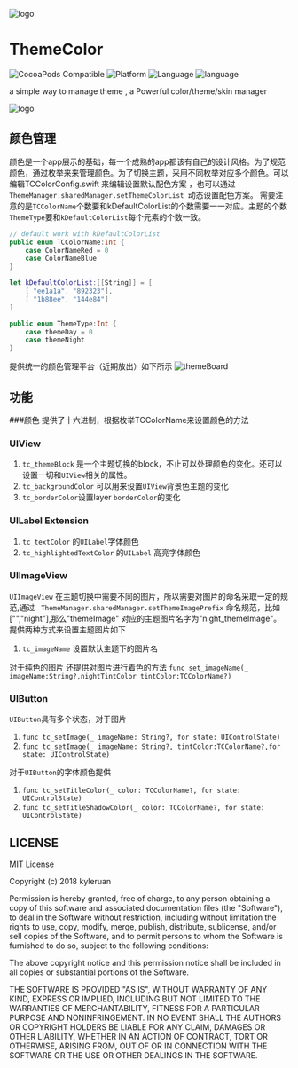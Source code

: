 ![logo](README_IMAGE/logo)
# ThemeColor
![CocoaPods Compatible](https://img.shields.io/cocoapods/v/ThemeColor.svg?style=flat)
![Platform](https://img.shields.io/cocoapods/p/ThemeColor.svg?style=flat)
![Language](https://img.shields.io/badge/language-swift-orange.svg)
![language](https://img.shields.io/cocoapods/l/ThemeColor.svg?style=flat)

a simple way to manage theme ,   a Powerful color/theme/skin manager

![logo](demo/demo.gif)

## 颜色管理
颜色是一个app展示的基础，每一个成熟的app都该有自己的设计风格。为了规范颜色，通过枚举来来管理颜色。为了切换主题，采用不同枚举对应多个颜色。可以编辑TCColorConfig.swift 来编辑设置默认配色方案 ，也可以通过`ThemeManager.sharedManager.setThemeColorList `动态设置配色方案。
需要注意的是`TCColorName`个数要和kDefaultColorList的个数需要一一对应。主题的个数`ThemeType`要和`kDefaultColorList`每个元素的个数一致。

```swift
// default work with kDefaultColorList
public enum TCColorName:Int {
    case ColorNameRed = 0
    case ColorNameBlue
}

let kDefaultColorList:[[String]] = [
    [ "ee1a1a", "892323"],
    [ "1b88ee", "144e84"]
]

public enum ThemeType:Int {
    case themeDay = 0
    case themeNight
}
```

提供统一的颜色管理平台（近期放出）如下所示
![themeBoard](README_IMAGE/themeBoard)
## 功能
###颜色
提供了十六进制，根据枚举TCColorName来设置颜色的方法

### UIView 
1. `tc_themeBlock`  是一个主题切换的block，不止可以处理颜色的变化。还可以设置一切和`UIView`相关的属性。
2. `tc_backgroundColor` 可以用来设置`UIView`背景色主题的变化
3.  `tc_borderColor`设置layer `borderColor`的变化

###  UILabel Extension
1. `tc_textColor`  的`UILabel`字体颜色
2.  `tc_highlightedTextColor` 的`UILabel` 高亮字体颜色

### UIImageView
`UIImageView` 在主题切换中需要不同的图片，所以需要对图片的命名采取一定的规范,通过
` ThemeManager.sharedManager.setThemeImagePrefix` 命名规范，比如["","night"],那么"themeImage"
对应的主题图片名字为"night_themeImage"。提供两种方式来设置主题图片如下

1. `tc_imageName` 设置默认主题下的图片名

对于纯色的图片 还提供对图片进行着色的方法
`func set_imageName(_ imageName:String?,nightTintColor tintColor:TCColorName?)`

### UIButton
`UIButton`具有多个状态，对于图片 
1. `func tc_setImage(_ imageName: String?, for state: UIControlState)`
2. `func tc_setImage(_ imageName: String?, tintColor:TCColorName?,for state: UIControlState) `

对于`UIButton`的字体颜色提供
1. `func tc_setTitleColor(_ color: TCColorName?, for state: UIControlState)`
2. `func tc_setTitleShadowColor(_ color: TCColorName?, for state: UIControlState)`




## LICENSE
MIT License

Copyright (c) 2018 kyleruan

Permission is hereby granted, free of charge, to any person obtaining a copy
of this software and associated documentation files (the "Software"), to deal
in the Software without restriction, including without limitation the rights
to use, copy, modify, merge, publish, distribute, sublicense, and/or sell
copies of the Software, and to permit persons to whom the Software is
furnished to do so, subject to the following conditions:

The above copyright notice and this permission notice shall be included in all
copies or substantial portions of the Software.

THE SOFTWARE IS PROVIDED "AS IS", WITHOUT WARRANTY OF ANY KIND, EXPRESS OR
IMPLIED, INCLUDING BUT NOT LIMITED TO THE WARRANTIES OF MERCHANTABILITY,
FITNESS FOR A PARTICULAR PURPOSE AND NONINFRINGEMENT. IN NO EVENT SHALL THE
AUTHORS OR COPYRIGHT HOLDERS BE LIABLE FOR ANY CLAIM, DAMAGES OR OTHER
LIABILITY, WHETHER IN AN ACTION OF CONTRACT, TORT OR OTHERWISE, ARISING FROM,
OUT OF OR IN CONNECTION WITH THE SOFTWARE OR THE USE OR OTHER DEALINGS IN THE
SOFTWARE.


